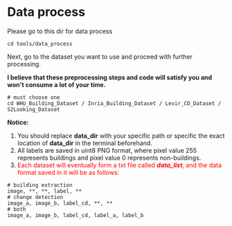 # Data process
Please go to this dir for data process
```shell script
cd tools/data_process
```
Next, go to the dataset you want to use and proceed with further processing. 

**I believe that these preprocessing steps and code will satisfy you and won't consume a lot of your time.**
```shell script
# must choose one
cd WHU_Building_Dataset / Inria_Building_Dataset / Levir_CD_Dataset / S2Looking_Dataset
```
**Notice:** 
1. You should replace **data_dir** with your specific path or specific the exact location of **data_dir** in the terminal beforehand.
2. All labels are saved in uint8 PNG format, where pixel value 255 represents buildings and pixel value 0 represents non-buildings.
3. <font color="red">Each dataset will eventually form a txt file called ***data_list***, and the data format saved in it will be as follows:</font>
```
# building extraction
image, **, **, label, ** 
# change detection
image_a, image_b, label_cd, **, **
# both
image_a, image_b, label_cd, label_a, label_b
```